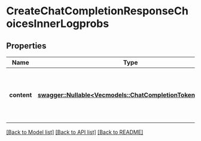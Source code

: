 # CreateChatCompletionResponseChoicesInnerLogprobs

## Properties
Name | Type | Description | Notes
------------ | ------------- | ------------- | -------------
**content** | [**swagger::Nullable<Vec<models::ChatCompletionTokenLogprob>>**](ChatCompletionTokenLogprob.md) | A list of message content tokens with log probability information. | 

[[Back to Model list]](../README.md#documentation-for-models) [[Back to API list]](../README.md#documentation-for-api-endpoints) [[Back to README]](../README.md)


